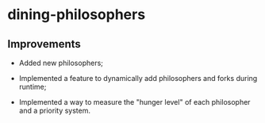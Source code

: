 # dining-philosophers

## Improvements

- Added new philosophers;

- Implemented a feature to dynamically add philosophers and forks during runtime;

- Implemented a way to measure the "hunger level" of each philosopher and a priority system.